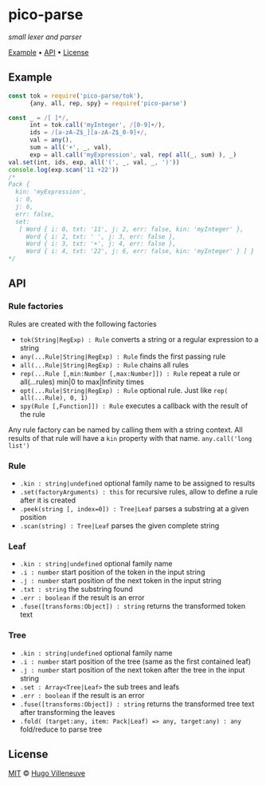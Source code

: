 # pico-parse

*small lexer and parser*

[Example](#example) • [API](#api) • [License](#license)

## Example

```javascript
const tok = require('pico-parse/tok'),
      {any, all, rep, spy} = require('pico-parse')

const _ = /[ ]*/,
      int = tok.call('myInteger', /[0-9]+/),
      ids = /[a-zA-Z$_][a-zA-Z$_0-9]+/,
      val = any(),
      sum = all('+', _, val),
      exp = all.call('myExpression', val, rep( all(_, sum) ), _)
val.set(int, ids, exp, all('(', _, val, _, ')'))
console.log(exp.scan('11 +22'))
/*
Pack {
  kin: 'myExpression',
  i: 0,
  j: 6,
  err: false,
  set:
   [ Word { i: 0, txt: '11', j: 2, err: false, kin: 'myInteger' },
     Word { i: 2, txt: ' ', j: 3, err: false },
     Word { i: 3, txt: '+', j: 4, err: false },
     Word { i: 4, txt: '22', j: 6, err: false, kin: 'myInteger' } ] }
*/
```

## API

### Rule factories

Rules are created with the following factories

* `tok(String|RegExp) : Rule` converts a string or a regular expression to a string
* `any(...Rule|String|RegExp) : Rule` finds the first passing rule
* `all(...Rule|String|RegExp) : Rule` chains all rules
* `rep(...Rule [,min:Number [,max:Number]]) : Rule` repeat a rule or all(...rules) min|0 to max|Infinity times
* `opt(...Rule|String|RegExp) : Rule` optional rule. Just like `rep( all(...Rule), 0, 1)`
* `spy(Rule [,Function]]) : Rule` executes a callback with the result of the rule

Any rule factory can be named by calling them with a string context. All results of that rule will have a `kin` property with that name.
`any.call('long list')`

### Rule

* `.kin : string|undefined` optional family name to be assigned to results
* `.set(factoryArguments) : this` for recursive rules, allow to define a rule after it is created
* `.peek(string [, index=0]) : Tree|Leaf` parses a substring at a given position
* `.scan(string) : Tree|Leaf` parses the given complete string

### Leaf

* `.kin : string|undefined` optional family name
* `.i : number` start position of the token in the input string
* `.j : number` start position of the next token in the input string
* `.txt : string` the substring found
* `.err : boolean` if the result is an error
* `.fuse([transforms:Object]) : string` returns the transformed token text

### Tree

* `.kin : string|undefined` optional family name
* `.i : number` start position of the tree (same as the first contained leaf)
* `.j : number` start position of the next token after the tree in the input string
* `.set : Array<Tree|Leaf>` the sub trees and leafs
* `.err : boolean` if the result is an error
* `.fuse([transforms:Object]) : string` returns the transformed tree text after transforming the leaves
* `.fold( (target:any, item: Pack|Leaf) => any, target:any) : any` fold/reduce to parse tree

## License

[MIT](http://www.opensource.org/licenses/MIT) © [Hugo Villeneuve](https://github.com/hville)
